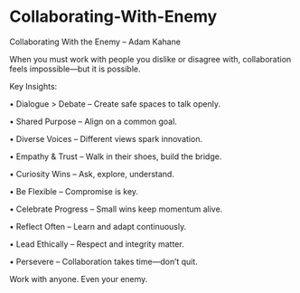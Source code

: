 # Collaborating-With-Enemy

Collaborating With the Enemy – Adam Kahane

When you must work with people you dislike or disagree with, collaboration feels impossible—but it is possible.

Key Insights:

• Dialogue > Debate – Create safe spaces to talk openly.

• Shared Purpose – Align on a common goal.

• Diverse Voices – Different views spark innovation.

• Empathy & Trust – Walk in their shoes, build the bridge.

• Curiosity Wins – Ask, explore, understand.

• Be Flexible – Compromise is key.

• Celebrate Progress – Small wins keep momentum alive.

• Reflect Often – Learn and adapt continuously.

• Lead Ethically – Respect and integrity matter.

• Persevere – Collaboration takes time—don’t quit.

Work with anyone. Even your enemy.

